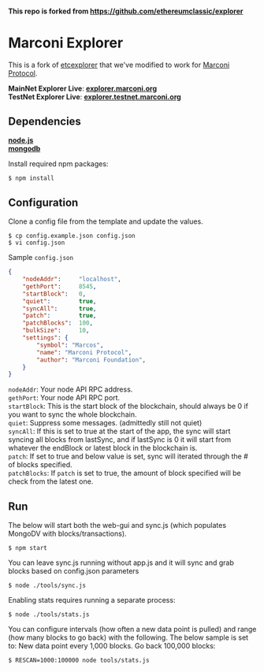 #### This repo is forked from https://github.com/ethereumclassic/explorer

# Marconi Explorer
This is a fork of [etcexplorer](https://github.com/ethereumclassic/explorer) that we've modified to work for [Marconi Protocol](https://marconi.org). 

**MainNet Explorer Live**: **[explorer.marconi.org](https://explorer.marconi.org/home)**  
**TestNet Explorer Live**: **[explorer.testnet.marconi.org](https://explorer.testnet.marconi.org/home)**  


## Dependencies
**[node.js](https://nodejs.org/en/)**  
**[mongodb](https://docs.mongodb.com/manual/installation/)**  

Install required npm packages:  
```
$ npm install
```

## Configuration
Clone a config file from the template and update the values.
```
$ cp config.example.json config.json
$ vi config.json
```

Sample `config.json`  
```json
{
    "nodeAddr":     "localhost",        
    "gethPort":     8545,
    "startBlock":   0,
    "quiet":        true,
    "syncAll":      true,
    "patch":        true,
    "patchBlocks":  100,
    "bulkSize":     10,
    "settings": {
        "symbol": "Marcos", 
        "name": "Marconi Protocol",
        "author": "Marconi Foundation",
    }
}
```

```nodeAddr```:    Your node API RPC address.  
```gethPort```:    Your node API RPC port.  
```startBlock```:  This is the start block of the blockchain, should always be 0 if you want to sync the whole blockchain.  
```quiet```:       Suppress some messages. (admittedly still not quiet)  
```syncAll```:     If this is set to true at the start of the app, the sync will start syncing all blocks from lastSync, and if lastSync is 0 it will start from whatever the endBlock or latest block in the blockchain is.  
```patch```:       If set to true and below value is set, sync will iterated through the # of blocks specified.  
```patchBlocks```: If `patch` is set to true, the amount of block specified will be check from the latest one.  

## Run
The below will start both the web-gui and sync.js (which populates MongoDV with blocks/transactions).  
```
$ npm start
```

You can leave sync.js running without app.js and it will sync and grab blocks based on config.json parameters  
```
$ node ./tools/sync.js
```

Enabling stats requires running a separate process:  
```
$ node ./tools/stats.js
```

You can configure intervals (how often a new data point is pulled) and range (how many blocks to go back) with the following.
The below sample is set to: New data point every 1,000 blocks. Go back 100,000 blocks:  
```
$ RESCAN=1000:100000 node tools/stats.js     
``` 
